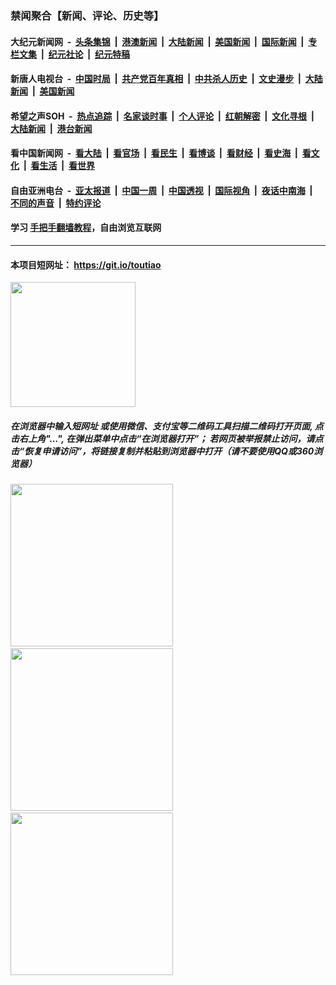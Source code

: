 ### 禁闻聚合【新闻、评论、历史等】

#### 大纪元新闻网 &nbsp;-&nbsp; [头条集锦](indexes/E头条集锦.md?t=03131931) &nbsp;|&nbsp; [港澳新闻](indexes/E港澳新闻.md?t=03131931)  &nbsp;|&nbsp; [大陆新闻](indexes/E大陆新闻.md?t=03131931) &nbsp;|&nbsp; [美国新闻](indexes/E美国新闻.md?t=03131931) &nbsp;|&nbsp; [国际新闻](indexes/E国际新闻.md?t=03131931) &nbsp;|&nbsp; [专栏文集](indexes/E专栏文集.md?t=03131931) &nbsp;|&nbsp; [纪元社论](indexes/E纪元社论.md?t=03131931) &nbsp;|&nbsp; [纪元特稿](indexes/E纪元特稿.md?t=03131931) 

#### 新唐人电视台 &nbsp;-&nbsp; [中国时局](indexes/N中国时局.md?t=03131931) &nbsp;|&nbsp; [共产党百年真相](indexes/N共产党百年真相.md?t=03131931) &nbsp;|&nbsp; [中共杀人历史](indexes/N中共杀人历史.md?t=03131931) &nbsp;|&nbsp; [文史漫步](indexes/N文史漫步.md?t=03131931) &nbsp;|&nbsp; [大陆新闻](indexes/N大陆新闻.md?t=03131931) &nbsp;|&nbsp; [美国新闻](indexes/N美国新闻.md?t=03131931)

#### 希望之声SOH &nbsp;-&nbsp; [热点追踪](indexes/H热点追踪.md?t=03131931) &nbsp;|&nbsp; [名家谈时事](indexes/H名家谈时事.md?t=03131931) &nbsp;|&nbsp; [个人评论](indexes/H个人评论.md?t=03131931)  &nbsp;|&nbsp; [红朝解密](indexes/H红朝解密.md?t=03131931) &nbsp;|&nbsp; [文化寻根](indexes/H文化寻根.md?t=03131931) &nbsp;|&nbsp; [大陆新闻](indexes/H大陆新闻.md?t=03131931) &nbsp;|&nbsp; [港台新闻](indexes/H港台新闻.md?t=03131931)

#### 看中国新闻网 &nbsp;-&nbsp; [看大陆](indexes/S看大陆.md?t=03131931) &nbsp;|&nbsp; [看官场](indexes/S看官场.md?t=03131931) &nbsp;|&nbsp; [看民生](indexes/S看民生.md?t=03131931)  &nbsp;|&nbsp; [看博谈](indexes/S看博谈.md?t=03131931) &nbsp;|&nbsp; [看财经](indexes/S看财经.md?t=03131931) &nbsp;|&nbsp; [看史海](indexes/S看史海.md?t=03131931) &nbsp;|&nbsp; [看文化](indexes/S看文化.md?t=03131931) &nbsp;|&nbsp; [看生活](indexes/S看生活.md?t=03131931) &nbsp;|&nbsp; [看世界](indexes/S看世界.md?t=03131931)

#### 自由亚洲电台 &nbsp;-&nbsp; [亚太报道](indexes/R亚太报道.md?t=03131931) &nbsp;|&nbsp; [中国一周](indexes/R中国一周.md?t=03131931) &nbsp;|&nbsp; [中国透视](indexes/R中国透视.md?t=03131931)  &nbsp;|&nbsp; [国际视角](indexes/R国际视角.md?t=03131931) &nbsp;|&nbsp; [夜话中南海](indexes/R夜话中南海.md?t=03131931) &nbsp;|&nbsp; [不同的声音](indexes/R不同的声音.md?t=03131931) &nbsp;|&nbsp; [特约评论](indexes/R特约评论.md?t=03131931)

#### 学习 [手把手翻墙教程](https://github.com/gfw-breaker/guides/wiki)，自由浏览互联网

----

#### 本项目短网址： https://git.io/toutiao
<img src="https://raw.githubusercontent.com/gfw-breaker/banned-news/master/scripts/img/qr.png" width="200px"/>  

##### 在浏览器中输入短网址 或使用微信、支付宝等二维码工具扫描二维码打开页面, 点击右上角"...", 在弹出菜单中点击“在浏览器打开”； 若网页被举报禁止访问，请点击“恢复申请访问”，将链接复制并粘贴到浏览器中打开（请不要使用QQ或360浏览器）

<img src="https://raw.githubusercontent.com/gfw-breaker/banned-news/master/scripts/img/1.png" width="260px"/> &nbsp; <img src="https://raw.githubusercontent.com/gfw-breaker/banned-news/master/scripts/img/2.png" width="260px"/> &nbsp; <img src="https://raw.githubusercontent.com/gfw-breaker/banned-news/master/scripts/img/3.png" width="260px"/>
